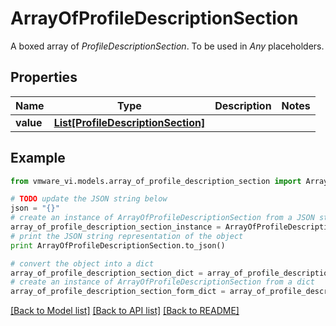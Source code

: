 # ArrayOfProfileDescriptionSection

A boxed array of *ProfileDescriptionSection*. To be used in *Any* placeholders. 

## Properties
Name | Type | Description | Notes
------------ | ------------- | ------------- | -------------
**value** | [**List[ProfileDescriptionSection]**](ProfileDescriptionSection.md) |  | 

## Example

```python
from vmware_vi.models.array_of_profile_description_section import ArrayOfProfileDescriptionSection

# TODO update the JSON string below
json = "{}"
# create an instance of ArrayOfProfileDescriptionSection from a JSON string
array_of_profile_description_section_instance = ArrayOfProfileDescriptionSection.from_json(json)
# print the JSON string representation of the object
print ArrayOfProfileDescriptionSection.to_json()

# convert the object into a dict
array_of_profile_description_section_dict = array_of_profile_description_section_instance.to_dict()
# create an instance of ArrayOfProfileDescriptionSection from a dict
array_of_profile_description_section_form_dict = array_of_profile_description_section.from_dict(array_of_profile_description_section_dict)
```
[[Back to Model list]](../README.md#documentation-for-models) [[Back to API list]](../README.md#documentation-for-api-endpoints) [[Back to README]](../README.md)


